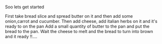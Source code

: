 Soo lets get started 

First take bread slice and spread butter on it and then add some onion,carrot and cucumber.
Then add cheese, add italian herbs on it and it's ready to on the pan
Add  a small quantity of butter to the pan and put the bread to the pan.
Wait the cheese to melt and the bread to turn into brown and it ready !!....
